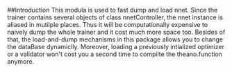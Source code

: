 ##Introduction
This modula is used to fast dump and load nnet.
Since the trainer contains several objects of class nnetController, the nnet instance is aliased in mutilple places.
Thus it will be computationally expensive to naively dump the whole trainer and it cost much more space too.
Besides of that, the load-and-dump mechanisms in this package allows you to change the dataBase dynamiclly.
Moreover, loading a previously intialized optimizer or a validator won't cost you a second time to compilte the theano.function anymore.
